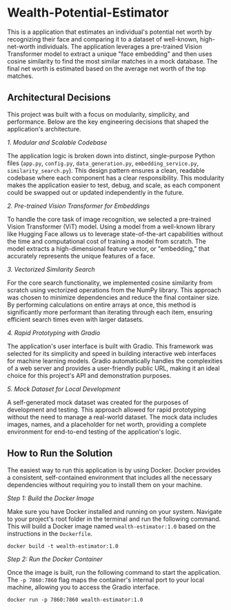 # Wealth-Potential-Estimator


This is a application that estimates an individual's potential net worth by recognizing their face and comparing it to a dataset of well-known, high-net-worth individuals. The application leverages a pre-trained Vision Transformer model to extract a unique "face embedding" and then uses cosine similarity to find the most similar matches in a mock database. The final net worth is estimated based on the average net worth of the top matches.


## Architectural Decisions


This project was built with a focus on modularity, simplicity, and performance. Below are the key engineering decisions that shaped the application's architecture.


*1. Modular and Scalable Codebase*


The application logic is broken down into distinct, single-purpose Python files (```app.py```, ```config.py```, ```data_generation.py```, ```embedding_service.py```, ```similarity_search.py```). This design pattern ensures a clean, readable codebase where each component has a clear responsibility. This modularity makes the application easier to test, debug, and scale, as each component could be swapped out or updated independently in the future.


*2. Pre-trained Vision Transformer for Embeddings*


To handle the core task of image recognition, we selected a pre-trained Vision Transformer (ViT) model. Using a model from a well-known library like Hugging Face allows us to leverage state-of-the-art capabilities without the time and computational cost of training a model from scratch. The model extracts a high-dimensional feature vector, or "embedding," that accurately represents the unique features of a face.


*3. Vectorized Similarity Search*


For the core search functionality, we implemented cosine similarity from scratch using vectorized operations from the NumPy library. This approach was chosen to minimize dependencies and reduce the final container size. By performing calculations on entire arrays at once, this method is significantly more performant than iterating through each item, ensuring efficient search times even with larger datasets.


*4. Rapid Prototyping with Gradio*


The application's user interface is built with Gradio. This framework was selected for its simplicity and speed in building interactive web interfaces for machine learning models. Gradio automatically handles the complexities of a web server and provides a user-friendly public URL, making it an ideal choice for this project's API and demonstration purposes.


*5. Mock Dataset for Local Development*


A self-generated mock dataset was created for the purposes of development and testing. This approach allowed for rapid prototyping without the need to manage a real-world dataset. The mock data includes images, names, and a placeholder for net worth, providing a complete environment for end-to-end testing of the application's logic.


## How to Run the Solution


The easiest way to run this application is by using Docker. Docker provides a consistent, self-contained environment that includes all the necessary dependencies without requiring you to install them on your machine.


*Step 1: Build the Docker Image*

Make sure you have Docker installed and running on your system. Navigate to your project's root folder in the terminal and run the following command. This will build a Docker image named ```wealth-estimator:1.0``` based on the instructions in the ```Dockerfile```.

```docker build -t wealth-estimator:1.0```

*Step 2: Run the Docker Container*

Once the image is built, run the following command to start the application. The ```-p 7860:7860``` flag maps the container's internal port to your local machine, allowing you to access the Gradio interface.

```docker run -p 7860:7860 wealth-estimator:1.0```
